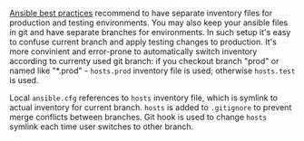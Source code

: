 [Ansible best practices](http://docs.ansible.com/ansible/playbooks_best_practices.html#how-to-differentiate-staging-vs-production) recommend to have separate inventory files for production and testing environments. You may also keep your ansible files in git and have separate branches for environments. In such setup it's easy to confuse current branch and apply testing changes to production. It's more convinient and error-prone to automatically switch inventory according to currenty used git branch: if you checkout branch "prod" or named like "*.prod" - `hosts.prod` inventory file is used; otherwise `hosts.test` is used.

Local `ansible.cfg` references to `hosts` inventory file, which is symlink to actual inventory for current branch. `hosts` is added to `.gitignore` to prevent merge conflicts between branches. Git hook is used to change `hosts` symlink each time user switches to other branch.
